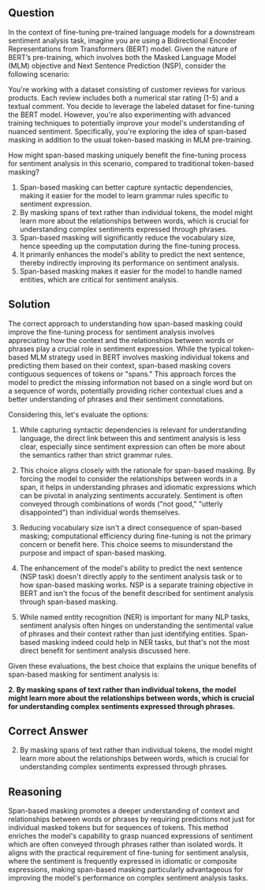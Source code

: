 ## Question
In the context of fine-tuning pre-trained language models for a downstream sentiment analysis task, imagine you are using a Bidirectional Encoder Representations from Transformers (BERT) model. Given the nature of BERT’s pre-training, which involves both the Masked Language Model (MLM) objective and Next Sentence Prediction (NSP), consider the following scenario:

You're working with a dataset consisting of customer reviews for various products. Each review includes both a numerical star rating (1-5) and a textual comment. You decide to leverage the labeled dataset for fine-tuning the BERT model. However, you're also experimenting with advanced training techniques to potentially improve your model's understanding of nuanced sentiment. Specifically, you're exploring the idea of span-based masking in addition to the usual token-based masking in MLM pre-training.

How might span-based masking uniquely benefit the fine-tuning process for sentiment analysis in this scenario, compared to traditional token-based masking?

1. Span-based masking can better capture syntactic dependencies, making it easier for the model to learn grammar rules specific to sentiment expression.
2. By masking spans of text rather than individual tokens, the model might learn more about the relationships between words, which is crucial for understanding complex sentiments expressed through phrases.
3. Span-based masking will significantly reduce the vocabulary size, hence speeding up the computation during the fine-tuning process.
4. It primarily enhances the model's ability to predict the next sentence, thereby indirectly improving its performance on sentiment analysis.
5. Span-based masking makes it easier for the model to handle named entities, which are critical for sentiment analysis.

## Solution

The correct approach to understanding how span-based masking could improve the fine-tuning process for sentiment analysis involves appreciating how the context and the relationships between words or phrases play a crucial role in sentiment expression. While the typical token-based MLM strategy used in BERT involves masking individual tokens and predicting them based on their context, span-based masking covers contiguous sequences of tokens or "spans." This approach forces the model to predict the missing information not based on a single word but on a sequence of words, potentially providing richer contextual clues and a better understanding of phrases and their sentiment connotations.

Considering this, let's evaluate the options:

1. While capturing syntactic dependencies is relevant for understanding language, the direct link between this and sentiment analysis is less clear, especially since sentiment expression can often be more about the semantics rather than strict grammar rules.

2. This choice aligns closely with the rationale for span-based masking. By forcing the model to consider the relationships between words in a span, it helps in understanding phrases and idiomatic expressions which can be pivotal in analyzing sentiments accurately. Sentiment is often conveyed through combinations of words ("not good," "utterly disappointed") than individual words themselves.

3. Reducing vocabulary size isn't a direct consequence of span-based masking; computational efficiency during fine-tuning is not the primary concern or benefit here. This choice seems to misunderstand the purpose and impact of span-based masking.

4. The enhancement of the model's ability to predict the next sentence (NSP task) doesn't directly apply to the sentiment analysis task or to how span-based masking works. NSP is a separate training objective in BERT and isn't the focus of the benefit described for sentiment analysis through span-based masking.

5. While named entity recognition (NER) is important for many NLP tasks, sentiment analysis often hinges on understanding the sentimental value of phrases and their context rather than just identifying entities. Span-based masking indeed could help in NER tasks, but that's not the most direct benefit for sentiment analysis discussed here.

Given these evaluations, the best choice that explains the unique benefits of span-based masking for sentiment analysis is:

**2. By masking spans of text rather than individual tokens, the model might learn more about the relationships between words, which is crucial for understanding complex sentiments expressed through phrases.**

## Correct Answer

2. By masking spans of text rather than individual tokens, the model might learn more about the relationships between words, which is crucial for understanding complex sentiments expressed through phrases.

## Reasoning

Span-based masking promotes a deeper understanding of context and relationships between words or phrases by requiring predictions not just for individual masked tokens but for sequences of tokens. This method enriches the model's capability to grasp nuanced expressions of sentiment which are often conveyed through phrases rather than isolated words. It aligns with the practical requirement of fine-tuning for sentiment analysis, where the sentiment is frequently expressed in idiomatic or composite expressions, making span-based masking particularly advantageous for improving the model's performance on complex sentiment analysis tasks.